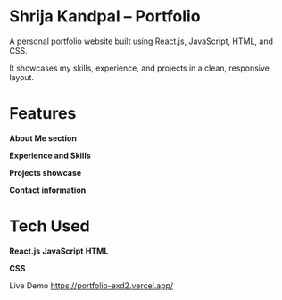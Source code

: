 # Shrija Kandpal – Portfolio

A personal portfolio website built using React.js, JavaScript, HTML, and CSS.

It showcases my skills, experience, and projects in a clean, responsive layout.

# Features
**About Me section**

**Experience and Skills**

**Projects showcase**

**Contact information**

# Tech Used
**React.js**
**JavaScript**
**HTML**

**CSS**

Live Demo
https://portfolio-exd2.vercel.app/

